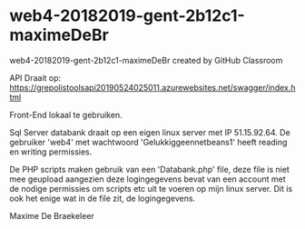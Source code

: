 # web4-20182019-gent-2b12c1-maximeDeBr
web4-20182019-gent-2b12c1-maximeDeBr created by GitHub Classroom

API Draait op: https://grepolistoolsapi20190524025011.azurewebsites.net/swagger/index.html

Front-End lokaal te gebruiken.

Sql Server databank draait op een eigen linux server met IP 51.15.92.64. De gebruiker 'web4' met wachtwoord 'Gelukkiggeennetbeans1'
heeft reading en writing permissies.

De PHP scripts maken gebruik van een 'Databank.php' file, deze file is niet mee geupload aangezien deze logingegevens bevat van een
account met de nodige permissies om scripts etc uit te voeren op mijn linux server. Dit is ook het enige wat in de file zit, de logingegevens.

Maxime De Braekeleer
